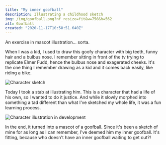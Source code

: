 ```yaml
---
title: "My inner goofball"
description: Illustrating a childhood sketch
img: /img/goofball.png?nf_resize=fit&w=750&h=562
alt: Goofball
created: "2020-11-17T10:58:51.640Z"
---
```

An exercise in mascot illustration... sorta. 

When I was a kid, I used to draw this goofy character with big teeth, funny hair and a bulbus nose. I remember sitting in front of the tv trying to replicate Elmer Fudd, hence the bulbus nose and exagerated cheeks. It's the one thing I remember drawing as a kid and it comes back easily, like riding a bike.


![Character sketch](/img/childhood-sketch.jpg?nf_resize=fit&w=500&h=400)

Today I took a stab at illustrating him. This is a character that had a life of his own, so I wanted to do it justice. And while it slowly morphed into something a tad different than what I've sketched my whole life, it was a fun learning process.

![Character illustration in development](/img/goofball-dev.jpg?nf_resize=fit&w=500&h=400)

In the end, it turned into a mascot of a goofball. Since it's been a sketch of mine for as long as I can remember, I've deemed him my inner goofball. It's fitting, because who doesn't have an inner goofball waiting to get out?!